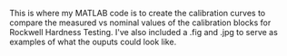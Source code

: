 This is where my MATLAB code is to create the calibration curves to compare the measured vs nominal values of the calibration blocks for Rockwell Hardness Testing. I've also included a .fig and .jpg to serve as examples of what the ouputs could look like.
